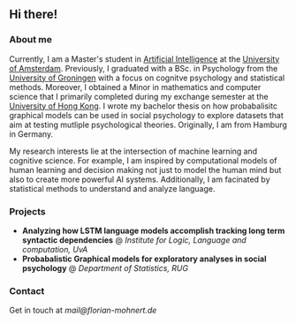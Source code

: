 ## Hi there!

### About me
Currently, I am a Master's student in [Artificial Intelligence](http://gss.uva.nl/content/masters/artificial-intelligence/artificial-intelligence.html/) at the [University of Amsterdam](http://www.uva.nl/en/home). Previously, I graduated with a BSc. in Psychology from the [University of Groningen](https://www.rug.nl/?lang=en) with a focus on cognitve psychology and statistical methods. Moreover, I obtained a Minor in mathematics and computer science that I primarily completed during my exchange semester at the [University of Hong Kong](https://www.hku.hk/). I wrote my bachelor thesis on how probabalisitc graphical models can be used in social psychology to explore datasets that aim at testing mutliple psychological theories. Originally, I am from Hamburg in Germany.

My research interests lie at the intersection of machine learning and cognitive science. For example, I am inspired by computational models of human learning and decision making not just to model the human mind but also to create more powerful AI systems. Additionally, I am facinated by statistical methods to understand and analyze language. 

<!-- END of JUNE, add: Currently I am interning at the Max Plank institute for intelligent systems in the Rationality Enhancement group. and in projects: - **Evaluating the rational metareasoning model of strategy selection against process-tracing data on risky choice** (Rationality Enhancement group, MPI Tübingen) -->


### Projects
- **Analyzing how LSTM language models accomplish tracking long term syntactic dependencies** @ _Institute for Logic, Language and computation, UvA_ 
- **Probabalistic Graphical models for exploratory analyses in social psychology** @ _Department of Statistics, RUG_

### Contact

Get in touch at _mail@florian-mohnert.de_ 
